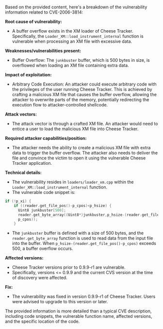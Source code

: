 Based on the provided content, here's a breakdown of the vulnerability information related to CVE-2006-3814:

**Root cause of vulnerability:**
- A buffer overflow exists in the XM loader of Cheese Tracker. Specifically, the `Loader_XM::load_instrument_internal` function is vulnerable when processing an XM file with excessive data.

**Weaknesses/vulnerabilities present:**
-  Buffer Overflow: The `junkbuster` buffer, which is 500 bytes in size, is overflowed when loading an XM file containing extra data.

**Impact of exploitation:**
- Arbitrary Code Execution: An attacker could execute arbitrary code with the privileges of the user running Cheese Tracker. This is achieved by crafting a malicious XM file that causes the buffer overflow, allowing the attacker to overwrite parts of the memory, potentially redirecting the execution flow to attacker-controlled shellcode.

**Attack vectors:**
- The attack vector is through a crafted XM file.  An attacker would need to entice a user to load the malicious XM file into Cheese Tracker.

**Required attacker capabilities/position:**
- The attacker needs the ability to create a malicious XM file with extra data to trigger the buffer overflow. The attacker also needs to deliver the file and convince the victim to open it using the vulnerable Cheese Tracker application.

**Technical details:**
- The vulnerability resides in `loaders/loader_xm.cpp` within the `Loader_XM::load_instrument_internal` function.
- The vulnerable code snippet is:
```c++
if (!p_xi) {
    if ((reader.get_file_pos()-p_cpos)<p_hsize) {
      Uint8 junkbuster[500];
      reader.get_byte_array((Uint8*)junkbuster,p_hsize-(reader.get_file_pos()-
      p_cpos));
    }
```
- The `junkbuster` buffer is defined with a size of 500 bytes, and the `reader.get_byte_array` function is used to read data from the input file into the buffer. When `p_hsize-(reader.get_file_pos()-p_cpos)` exceeds 500, a buffer overflow occurs.

**Affected versions:**
- Cheese Tracker versions prior to 0.9.9-r1 are vulnerable.
-  Specifically, versions <= 0.9.9 and the current CVS version at the time of discovery were affected.

**Fix:**
- The vulnerability was fixed in version 0.9.9-r1 of Cheese Tracker. Users were advised to upgrade to this version or later.

The provided information is more detailed than a typical CVE description, including code snippets, the vulnerable function name, affected versions, and the specific location of the code.